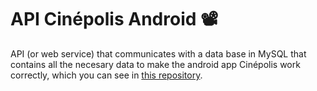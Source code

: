 # API Cinépolis Android 📽
API (or web service) that communicates with a data base in MySQL that contains all the necesary data to make the android app Cinépolis work correctly, which you can see in [this repository](https://github.com/alexruizlul/cinepolis-android).
